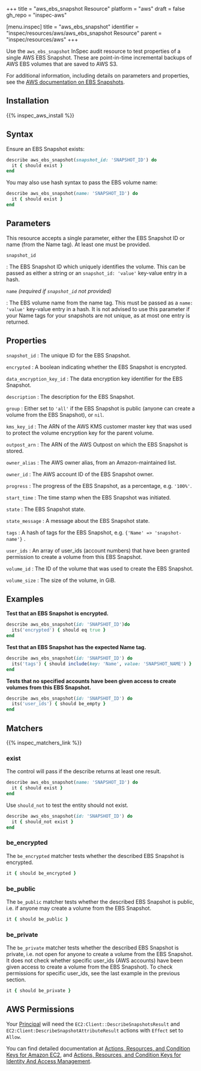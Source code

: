 +++
title = "aws_ebs_snapshot Resource"
platform = "aws"
draft = false
gh_repo = "inspec-aws"

[menu.inspec]
title = "aws_ebs_snapshot"
identifier = "inspec/resources/aws/aws_ebs_snapshot Resource"
parent = "inspec/resources/aws"
+++

Use the `aws_ebs_snapshot` InSpec audit resource to test properties of a single AWS EBS Snapshot. These are point-in-time
incremental backups of AWS EBS volumes that are saved to AWS S3.

For additional information, including details on parameters and properties, see the [AWS documentation on EBS Snapshots](https://docs.aws.amazon.com/AWSEC2/latest/UserGuide/EBSSnapshots.html).

## Installation

{{% inspec_aws_install %}}

## Syntax

Ensure an EBS Snapshot exists:

```ruby
describe aws_ebs_snapshot(snapshot_id: 'SNAPSHOT_ID') do
  it { should exist }
end
```

You may also use hash syntax to pass the EBS volume name:

```ruby
describe aws_ebs_snapshot(name: 'SNAPSHOT_ID') do
  it { should exist }
end
```

## Parameters

This resource accepts a single parameter, either the EBS Snapshot ID or name (from the Name tag). At least one must be provided.

`snapshot_id`

: The EBS Snapshot ID which uniquely identifies the volume.
  This can be passed as either a string or an `snapshot_id: 'value'` key-value entry in a hash.

`name` _(required if `snapshot_id` not provided)_

: The EBS volume name from the name tag. This must be passed as a `name: 'value'` key-value entry in a hash.
  It is not advised to use this parameter if your Name tags for your snapshots are not unique, as at most one entry is returned.

## Properties

`snapshot_id`
: The unique ID for the EBS Snapshot.

`encrypted`
: A boolean indicating whether the EBS Snapshot is encrypted.

`data_encryption_key_id`
: The data encryption key identifier for the EBS Snapshot.

`description`
: The description for the EBS Snapshot.

`group`
: Either set to `'all'` if the EBS Snapshot is public (anyone can create a volume from the EBS Snapshot), or `nil`.

`kms_key_id`
: The ARN of the AWS KMS customer master key that was used to protect the volume encryption key for the parent volume.

`outpost_arn`
: The ARN of the AWS Outpost on which the EBS Snapshot is stored.

`owner_alias`
: The AWS owner alias, from an Amazon-maintained list.

`owner_id`
: The AWS account ID of the EBS Snapshot owner.

`progress`
: The progress of the EBS Snapshot, as a percentage, e.g. `'100%'`.

`start_time`
: The time stamp when the EBS Snapshot was initiated.

`state`
: The EBS Snapshot state.

`state_message`
: A message about the EBS Snapshot state.

`tags`
: A hash of tags for the EBS Snapshot, e.g. `{'Name' => 'snapshot-name'}` .

`user_ids`
: An array of user_ids (account numbers) that have been granted permission to create a volume from this EBS Snapshot.

`volume_id`
: The ID of the volume that was used to create the EBS Snapshot.

`volume_size`
: The size of the volume, in GiB.

## Examples

**Test that an EBS Snapshot is encrypted.**

```ruby
describe aws_ebs_snapshot(id: 'SNAPSHOT_ID')do
  its('encrypted') { should eq true }
end
```

**Test that an EBS Snapshot has the expected Name tag.**

```ruby
describe aws_ebs_snapshot(id: 'SNAPSHOT_ID') do
  its('tags') { should include(key: 'Name', value: 'SNAPSHOT_NAME') }
end
```

**Tests that no specified accounts have been given access to create volumes from this EBS Snapshot.**

```ruby
describe aws_ebs_snapshot(id: 'SNAPSHOT_ID') do
  its('user_ids') { should be_empty }
end
```

## Matchers

{{% inspec_matchers_link %}}

### exist

The control will pass if the describe returns at least one result.

```ruby
describe aws_ebs_snapshot(name: 'SNAPSHOT_ID') do
  it { should exist }
end
```

Use `should_not` to test the entity should not exist.

```ruby
describe aws_ebs_snapshot(id: 'SNAPSHOT_ID') do
  it { should_not exist }
end
```

### be_encrypted

The `be_encrypted` matcher tests whether the described EBS Snapshot is encrypted.

```ruby
it { should be_encrypted }
```

### be_public

The `be_public` matcher tests whether the described EBS Snapshot is public, i.e. if anyone may create a volume from the EBS Snapshot.

```ruby
it { should be_public }
```

### be_private

The `be_private` matcher tests whether the described EBS Snapshot is private, i.e. not open for anyone to create a volume from
the EBS Snapshot. It does not check whether specific user_ids (AWS accounts) have been given access to create a volume from the
EBS Snapshot). To check permissions for specific user_ids, see the last example in the previous section.

```ruby
it { should be_private }
```

## AWS Permissions

Your [Principal](https://docs.aws.amazon.com/IAM/latest/UserGuide/intro-structure.html#intro-structure-principal) will need the `EC2:Client::DescribeSnapshotsResult` and `EC2:Client:DescribeSnapshotAttributeResult` actions with `Effect` set to `Allow`.

You can find detailed documentation at [Actions, Resources, and Condition Keys for Amazon EC2](https://docs.aws.amazon.com/IAM/latest/UserGuide/list_amazonec2.html), and [Actions, Resources, and Condition Keys for Identity And Access Management](https://docs.aws.amazon.com/IAM/latest/UserGuide/list_identityandaccessmanagement.html).
